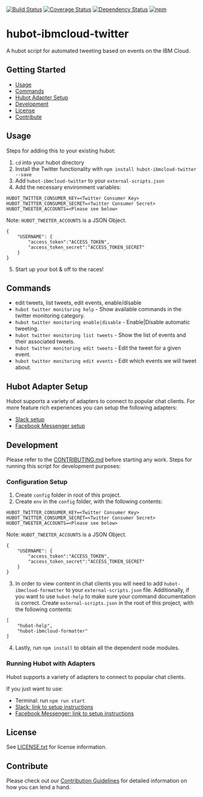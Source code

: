 [![Build Status](https://travis-ci.org/ibm-cloud-solutions/hubot-ibmcloud-twitter.svg?branch=master)](https://travis-ci.org/ibm-cloud-solutions/hubot-ibmcloud-twitter)
[![Coverage Status](https://coveralls.io/repos/github/ibm-cloud-solutions/hubot-ibmcloud-twitter/badge.svg?branch=master)](https://coveralls.io/github/ibm-cloud-solutions/hubot-ibmcloud-twitter?branch=master)
[![Dependency Status](https://dependencyci.com/github/ibm-cloud-solutions/hubot-ibmcloud-twitter/badge)](https://dependencyci.com/github/ibm-cloud-solutions/hubot-ibmcloud-twitter)
[![npm](https://img.shields.io/npm/v/hubot-ibmcloud-twitter.svg?maxAge=2592000)](https://www.npmjs.com/package/hubot-ibmcloud-twitter)

# hubot-ibmcloud-twitter

A hubot script for automated tweeting based on events on the IBM Cloud.

## Getting Started
* [Usage](#usage)
* [Commands](#commands)
* [Hubot Adapter Setup](#hubot-adapter-setup)
* [Development](#development)
* [License](#license)
* [Contribute](#contribute)

## Usage

Steps for adding this to your existing hubot:

1. `cd` into your hubot directory
2. Install the Twitter functionality with `npm install hubot-ibmcloud-twitter --save`
3. Add `hubot-ibmcloud-twitter` to your `external-scripts.json`
4. Add the necessary environment variables:
```
HUBOT_TWITTER_CONSUMER_KEY=<Twitter Consumer Key>
HUBOT_TWITTER_CONSUMER_SECRET=<Twitter Consumer Secret>
HUBOT_TWEETER_ACCOUNTS=<Please see below>
```
  Note: `HUBOT_TWEETER_ACCOUNTS` is a JSON Object.
```
{
    "USERNAME": {
        "access_token":"ACCESS_TOKEN",
        "access_token_secret":"ACCESS_TOKEN_SECRET"
    }
}
```
5. Start up your bot & off to the races!

## Commands
- edit tweets, list tweets, edit events, enable/disable
- `hubot twitter monitoring help` - Show available commands in the twitter monitoring category.
- `hubot twitter monitoring enable|disable` - Enable|Disable automatic tweeting.
- `hubot twitter monitoring list tweets` - Show the list of events and their associated tweets.
- `hubot twitter monitoring edit tweets` - Edit the tweet for a given event.
- `hubot twitter monitoring edit events` - Edit which events we will tweet about.

## Hubot Adapter Setup

Hubot supports a variety of adapters to connect to popular chat clients.  For more feature rich experiences you can setup the following adapters:
- [Slack setup](https://github.com/ibm-cloud-solutions/hubot-ibmcloud-twitter/blob/master/docs/adapters/slack.md)
- [Facebook Messenger setup](https://github.com/ibm-cloud-solutions/hubot-ibmcloud-twitter/blob/master/docs/adapters/facebook.md)

## Development

Please refer to the [CONTRIBUTING.md](https://github.com/ibm-cloud-solutions/hubot-ibmcloud-twitter/blob/master/CONTRIBUTING.md) before starting any work.  Steps for running this script for development purposes:

### Configuration Setup

1. Create `config` folder in root of this project.
2. Create `env` in the `config` folder, with the following contents:
```
HUBOT_TWITTER_CONSUMER_KEY=<Twitter Consumer Key>
HUBOT_TWITTER_CONSUMER_SECRET=<Twitter Consumer Secret>
HUBOT_TWEETER_ACCOUNTS=<Please see below>
```
  Note: `HUBOT_TWEETER_ACCOUNTS` is a JSON Object.
```
{
    "USERNAME": {
        "access_token":"ACCESS_TOKEN",
        "access_token_secret":"ACCESS_TOKEN_SECRET"
    }
}
```
3. In order to view content in chat clients you will need to add `hubot-ibmcloud-formatter` to your `external-scripts.json` file. Additionally, if you want to use `hubot-help` to make sure your command documentation is correct.  Create `external-scripts.json` in the root of this project, with the following contents:
```
[
    "hubot-help",
    "hubot-ibmcloud-formatter"
]
```
4. Lastly, run `npm install` to obtain all the dependent node modules.

### Running Hubot with Adapters

Hubot supports a variety of adapters to connect to popular chat clients.

If you just want to use:
 - Terminal: run `npm run start`
 - [Slack: link to setup instructions](https://github.com/ibm-cloud-solutions/hubot-ibmcloud-twitter/blob/master/docs/adapters/slack.md)
 - [Facebook Messenger: link to setup instructions](https://github.com/ibm-cloud-solutions/hubot-ibmcloud-twitter/blob/master/docs/adapters/facebook.md)

## License

See [LICENSE.txt](https://github.com/ibm-cloud-solutions/hubot-ibmcloud-twitter/blob/master/LICENSE.txt) for license information.

## Contribute <a id="contribute"></a>

Please check out our [Contribution Guidelines](https://github.com/ibm-cloud-solutions/hubot-ibmcloud-twitter/blob/master/CONTRIBUTING.md) for detailed information on how you can lend a hand.
